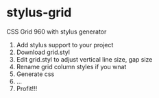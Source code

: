 # stylus-grid
CSS Grid 960 with stylus generator

1. Add stylus support to your project
2. Download grid.styl
3. Edit grid.styl to adjust vertical line size, gap size
4. Rename grid column styles if you wnat
5. Generate css
6. ...
7. Profit!!!
